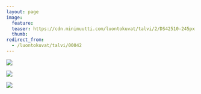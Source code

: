 ```yaml
---
layout: page
image:
  feature:
  teaser: https://cdn.minimuutti.com/luontokuvat/talvi/2/DS42510-245px.jpg
  thumb:
redirect_from:
  - /luontokuvat/talvi/00042
---
```


![](https://cdn.minimuutti.com/luontokuvat/talvi/2/DS42530-800px.jpg)

![](https://cdn.minimuutti.com/luontokuvat/talvi/2/DS42505-800px.jpg)

![](https://cdn.minimuutti.com/luontokuvat/talvi/2/DS42510-800px.jpg)
